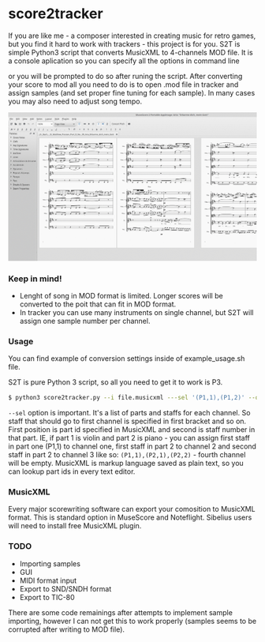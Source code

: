 # score2tracker
If you are like me - a composer interested in creating music for retro games, but you find it hard to work with trackers - this project is for you.
S2T is simple Python3 script that converts MusicXML to 4-channels MOD file.
It is a console aplication so you can specify all the options in command line
<!-- deleted a comma - line 4 --> or you will be prompted to do so after runing the script. After converting your score to mod all you need to do is to open .mod file in tracker and assign samples (and set proper fine tuning for each sample). In many cases you may also need to adjust song tempo.

![demo](https://raw.githubusercontent.com/przem360/score2tracker/master/demo.gif)



### Keep in mind!

  - Lenght of song in MOD format is limited. Longer scores will be converted to the poit that can fit in MOD format.
  - In tracker you can use many instruments on single channel, but S2T will assign one sample number per channel.

### Usage

You can find example of conversion settings inside of example_usage.sh file.

S2T is pure Python 3 script, so all you need to get it to work is P3.

```sh
$ python3 score2tracker.py --i file.musicxml ---sel '(P1,1),(P1,2)' --o file.mod
```

`--sel` option is important. It's a list of parts and staffs for each channel. So staff that should go to first channel is specified in first bracket and so on. First position is part id specified in MusicXML and second is staff number in that part. IE, if part 1 is violin and part 2 is piano - you can assign first staff in part one (P1,1) to channel one, first staff in part 2 to channel 2 and second staff in part 2 to channel 3 like so: `(P1,1),(P2,1),(P2,2)` - fourth channel will be empty.
MusicXML is markup language saved as plain text, so you can lookup part ids in every text editor.

### MusicXML

Every major scorewriting software can export your comosition to MusicXML format. This is standard option in MuseScore and Noteflight. Sibelius users will need to install free MusicXML plugin.

### TODO

 - Importing samples
 - GUI
 - MIDI format input
 - Export to SND/SNDH format
 - Export to TIC-80

There are some code remainings after attempts to implement sample importing, however I can not get this to work properly (samples seems to be corrupted after writing to MOD file).
